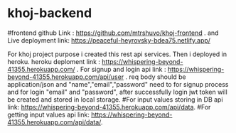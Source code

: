 # khoj-backend

#frontend github Link : https://github.com/mtrshuvo/khoj-frontend . and Live deployment link: https://peaceful-heyrovsky-bdea75.netlify.app/

For khoj project purpose i created this rest api services. 
Then i deployed in heroku. heroku deploment link : https://whispering-beyond-41355.herokuapp.com/ .
For signup and login api link : https://whispering-beyond-41355.herokuapp.com/api/user .
req body should be application/json and "name","email","password" need to for signup process and for login "email" and "password", 
after successfully login jwt token will be created and stored in local storage.
#For input values storing in DB api link: https://whispering-beyond-41355.herokuapp.com/api/data.
#For getting input values api link: https://whispering-beyond-41355.herokuapp.com/api/data/<userid>.

